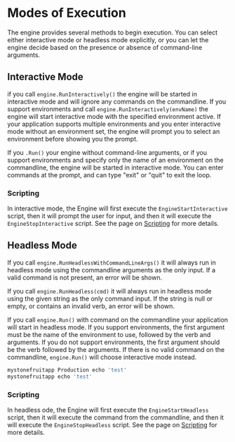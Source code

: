 # Modes of Execution

The engine provides several methods to begin execution. You can select either interactive mode or headless mode explicitly, or you can let the engine decide based on the presence or absence of command-line arguments.

## Interactive Mode

if you call `engine.RunInteractively()` the engine will be started in interactive mode and will ignore any commands on the commandline. If you support environments and call `engine.RunInteractively(envName)` the engine will start interactive mode with the specified environment active. If your application supports multiple environments and you enter interactive mode without an environment set, the engine will prompt you to select an environment before showing you the prompt.

If you `.Run()` your engine without command-line arguments, or if you support environments and specify only the name of an environment on the commandline, the engine will be started in interactive mode. You can enter commands at the prompt, and can type "exit" or "quit" to exit the loop. 

### Scripting

In interactive mode, the Engine will first execute the `EngineStartInteractive` script, then it will prompt the user for input, and then it will execute the `EngineStopInteractive` script. See the page on [Scripting](scripting.md) for more details.

## Headless Mode

If you call `engine.RunHeadlessWithCommandLineArgs()` it will always run in headless mode using the commandline arguments as the only input. If a valid command is not present, an error will be shown.

If you call `engine.RunHeadless(cmd)` it will always run in headless mode using the given string as the only command input. If the string is null or empty, or contains an invalid verb, an error will be shown.

If you call `engine.Run()` with command on the commandline your application will start in headless mode. If you support environments, the first argument must be the name of the environment to use, followed by the verb and arguments. If you do not support environments, the first argument should be the verb followed by the arguments. If there is no valid command on the commandline, `engine.Run()` will choose interactive mode instead.

```bash
mystonefruitapp Production echo 'test'
mystonefruitapp echo 'test'
```

### Scripting

In headless ode, the Engine will first execute the `EngineStartHeadless` script, then it will execute the command from the commandline, and then it will execute the `EngineStopHeadless` script. See the page on [Scripting](scripting.md) for more details.